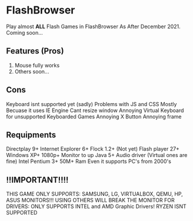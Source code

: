 # FlashBrowser
Play almost **ALL** Flash Games in FlashBrowser As After December 2021.
Coming soon...


## Features (Pros)
1. Mouse fully works
2. Others soon...

## Cons
Keyboard isnt supported yet (sadly)
Problems with JS and CSS Mostly Becuase it uses IE Engine
Cant resize window
Annoying Virtual Keyboard for unsupported Keyboarded Games
Annoying X Button
Annoying frame


## Requipments
Directplay 9+
Internet Explorer 6+
Flock 1.2+ (Not yet)
Flash player 27+
Windows XP+
1080p+ Monitor to up
Java 5+
Audio driver (Virtual ones are fine)
Intel Pentium 3+
50M+ Ram
Even it supports PC's from 2000's
## !!IMPORTANT!!!!
THIS GAME ONLY SUPPORTS:
SAMSUNG, LG, VIRTUALBOX, QEMU, HP, ASUS MONITORS!!! USING OTHERS WILL BREAK THE MONITOR
FOR DRIVERS: ONLY SUPPORTS INTEL and AMD Graphic Drivers! RYZEN ISNT SUPPORTED
